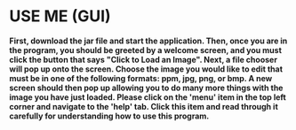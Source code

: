# USE ME (GUI)

**First, download the jar file and start the application. Then, once you are in the program,
you should be greeted by a welcome screen, and you must click the button that says
"Click to Load an Image". Next, a file chooser will pop up onto the screen. Choose the image
you would like to edit that must be in one of the following formats:
ppm, jpg, png, or bmp. A new screen should then pop up allowing you to do many more things
with the image you have just loaded. Please click on the 'menu' item in the top left corner
and navigate to the 'help' tab. Click this item and read through it carefully for understanding
how to use this program.**